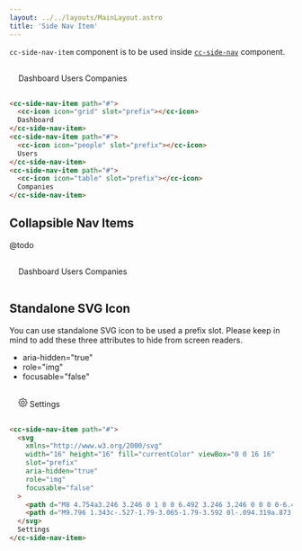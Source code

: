 ```yaml
---
layout: ../../layouts/MainLayout.astro
title: 'Side Nav Item'
---
```


`cc-side-nav-item` component is to be used inside [`cc-side-nav`](/components/side-nav) component.

<div class="preview" style="flex-direction: column; align-items: flex-start; padding: 1rem;">
  <cc-side-nav-item path="#">
    <cc-icon icon="grid" slot="prefix"></cc-icon>
    Dashboard
  </cc-side-nav-item>
  <cc-side-nav-item path="#">
    <cc-icon icon="people" slot="prefix"></cc-icon>
    Users
  </cc-side-nav-item>
  <cc-side-nav-item path="#">
    <cc-icon icon="table" slot="prefix"></cc-icon>
    Companies
  </cc-side-nav-item>
</div>

```html
<cc-side-nav-item path="#">
  <cc-icon icon="grid" slot="prefix"></cc-icon>
  Dashboard
</cc-side-nav-item>
<cc-side-nav-item path="#">
  <cc-icon icon="people" slot="prefix"></cc-icon>
  Users
</cc-side-nav-item>
<cc-side-nav-item path="#">
  <cc-icon icon="table" slot="prefix"></cc-icon>
  Companies
</cc-side-nav-item>
```

## Collapsible Nav Items

@todo

<div class="preview" style="flex-direction: column; align-items: flex-start; padding: 1rem;">
  <cc-side-nav-item path="#">
    <cc-icon icon="grid" slot="prefix"></cc-icon>
    Dashboard
    <cc-icon icon="chevron-down" slot="suffix"></cc-icon>
  </cc-side-nav-item>
  <cc-side-nav-item path="#">
    <cc-icon icon="people" slot="prefix"></cc-icon>
    Users
    <cc-icon icon="chevron-down" slot="suffix"></cc-icon>
  </cc-side-nav-item>
  <cc-side-nav-item path="#">
    <cc-icon icon="table" slot="prefix"></cc-icon>
    Companies
    <cc-icon icon="chevron-down" slot="suffix"></cc-icon>
  </cc-side-nav-item>
</div>

## Standalone SVG Icon

You can use standalone SVG icon to be used a prefix slot. Please keep in mind to add these three attributes to hide from screen readers.

- aria-hidden="true"
- role="img"
- focusable="false"

<div class="preview" style="flex-direction: column; align-items: flex-start; padding: 1rem;">
  <cc-side-nav-item path="#">
    <svg 
      xmlns="http://www.w3.org/2000/svg" 
      width="16" height="16" fill="currentColor" viewBox="0 0 16 16"
      slot="prefix"
      aria-hidden="true"
      role="img"
      focusable="false"
    >
      <path d="M8 4.754a3.246 3.246 0 1 0 0 6.492 3.246 3.246 0 0 0 0-6.492zM5.754 8a2.246 2.246 0 1 1 4.492 0 2.246 2.246 0 0 1-4.492 0z"/>
      <path d="M9.796 1.343c-.527-1.79-3.065-1.79-3.592 0l-.094.319a.873.873 0 0 1-1.255.52l-.292-.16c-1.64-.892-3.433.902-2.54 2.541l.159.292a.873.873 0 0 1-.52 1.255l-.319.094c-1.79.527-1.79 3.065 0 3.592l.319.094a.873.873 0 0 1 .52 1.255l-.16.292c-.892 1.64.901 3.434 2.541 2.54l.292-.159a.873.873 0 0 1 1.255.52l.094.319c.527 1.79 3.065 1.79 3.592 0l.094-.319a.873.873 0 0 1 1.255-.52l.292.16c1.64.893 3.434-.902 2.54-2.541l-.159-.292a.873.873 0 0 1 .52-1.255l.319-.094c1.79-.527 1.79-3.065 0-3.592l-.319-.094a.873.873 0 0 1-.52-1.255l.16-.292c.893-1.64-.902-3.433-2.541-2.54l-.292.159a.873.873 0 0 1-1.255-.52l-.094-.319zm-2.633.283c.246-.835 1.428-.835 1.674 0l.094.319a1.873 1.873 0 0 0 2.693 1.115l.291-.16c.764-.415 1.6.42 1.184 1.185l-.159.292a1.873 1.873 0 0 0 1.116 2.692l.318.094c.835.246.835 1.428 0 1.674l-.319.094a1.873 1.873 0 0 0-1.115 2.693l.16.291c.415.764-.42 1.6-1.185 1.184l-.291-.159a1.873 1.873 0 0 0-2.693 1.116l-.094.318c-.246.835-1.428.835-1.674 0l-.094-.319a1.873 1.873 0 0 0-2.692-1.115l-.292.16c-.764.415-1.6-.42-1.184-1.185l.159-.291A1.873 1.873 0 0 0 1.945 8.93l-.319-.094c-.835-.246-.835-1.428 0-1.674l.319-.094A1.873 1.873 0 0 0 3.06 4.377l-.16-.292c-.415-.764.42-1.6 1.185-1.184l.292.159a1.873 1.873 0 0 0 2.692-1.115l.094-.319z"/>
    </svg>
    Settings
  </cc-side-nav-item>
</div>

```html
<cc-side-nav-item path="#">
  <svg 
    xmlns="http://www.w3.org/2000/svg" 
    width="16" height="16" fill="currentColor" viewBox="0 0 16 16"
    slot="prefix"
    aria-hidden="true"
    role="img"
    focusable="false"
  >
    <path d="M8 4.754a3.246 3.246 0 1 0 0 6.492 3.246 3.246 0 0 0 0-6.492zM5.754 8a2.246 2.246 0 1 1 4.492 0 2.246 2.246 0 0 1-4.492 0z"/>
    <path d="M9.796 1.343c-.527-1.79-3.065-1.79-3.592 0l-.094.319a.873.873 0 0 1-1.255.52l-.292-.16c-1.64-.892-3.433.902-2.54 2.541l.159.292a.873.873 0 0 1-.52 1.255l-.319.094c-1.79.527-1.79 3.065 0 3.592l.319.094a.873.873 0 0 1 .52 1.255l-.16.292c-.892 1.64.901 3.434 2.541 2.54l.292-.159a.873.873 0 0 1 1.255.52l.094.319c.527 1.79 3.065 1.79 3.592 0l.094-.319a.873.873 0 0 1 1.255-.52l.292.16c1.64.893 3.434-.902 2.54-2.541l-.159-.292a.873.873 0 0 1 .52-1.255l.319-.094c1.79-.527 1.79-3.065 0-3.592l-.319-.094a.873.873 0 0 1-.52-1.255l.16-.292c.893-1.64-.902-3.433-2.541-2.54l-.292.159a.873.873 0 0 1-1.255-.52l-.094-.319zm-2.633.283c.246-.835 1.428-.835 1.674 0l.094.319a1.873 1.873 0 0 0 2.693 1.115l.291-.16c.764-.415 1.6.42 1.184 1.185l-.159.292a1.873 1.873 0 0 0 1.116 2.692l.318.094c.835.246.835 1.428 0 1.674l-.319.094a1.873 1.873 0 0 0-1.115 2.693l.16.291c.415.764-.42 1.6-1.185 1.184l-.291-.159a1.873 1.873 0 0 0-2.693 1.116l-.094.318c-.246.835-1.428.835-1.674 0l-.094-.319a1.873 1.873 0 0 0-2.692-1.115l-.292.16c-.764.415-1.6-.42-1.184-1.185l.159-.291A1.873 1.873 0 0 0 1.945 8.93l-.319-.094c-.835-.246-.835-1.428 0-1.674l.319-.094A1.873 1.873 0 0 0 3.06 4.377l-.16-.292c-.415-.764.42-1.6 1.185-1.184l.292.159a1.873 1.873 0 0 0 2.692-1.115l.094-.319z"/>
  </svg>
  Settings
</cc-side-nav-item>
```